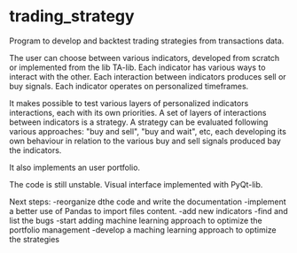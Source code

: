 # trading_strategy

Program to develop and backtest trading strategies from transactions data.

The user can choose between various indicators, developed from scratch or implemented from the lib TA-lib.
Each indicator has various ways to interact with the other. Each interaction between indicators produces sell or buy signals.
Each indicator operates on personalized timeframes.

It makes possible to test various layers of personalized indicators interactions, each with its own priorities.
A set of layers of interactions between indicators is a strategy. A strategy can be evaluated following various approaches:
"buy and sell", "buy and wait", etc, each developing its own behaviour in relation to the various buy and sell signals produced bay the indicators.

It also implements an user portfolio.

The code is still unstable. 
Visual interface implemented with PyQt-lib.

Next steps:
-reorganize dthe code and write the documentation
-implement a better use of Pandas to import files content.
-add new indicators
-find and list the bugs
-start adding machine learning approach to optimize the portfolio management
-develop a maching learning approach to optimize the strategies
